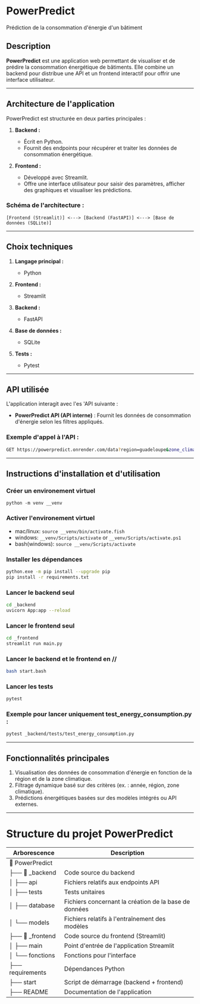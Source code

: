 # PowerPredict
Prédiction de la consommation d'énergie d'un bâtiment

## Description
**PowerPredict** est une application web permettant de visualiser et de prédire la consommation énergétique de bâtiments. Elle combine un backend pour distribue une API et un frontend interactif pour offrir une interface utilisateur.

---

## Architecture de l'application

PowerPredict est structurée en deux parties principales :

1. **Backend :**
   - Écrit en Python.
   - Fournit des endpoints pour récupérer et traiter les données de consommation énergétique.

2. **Frontend :**
   - Développé avec Streamlit.
   - Offre une interface utilisateur pour saisir des paramètres, afficher des graphiques et visualiser les prédictions.

### Schéma de l'architecture :

`[Frontend (Streamlit)] <---> [Backend (FastAPI)] <---> [Base de données (SQLite)]`

---

## Choix techniques

1. **Langage principal :**
   - Python

2. **Frontend :**
   - Streamlit

3. **Backend :**
   - FastAPI

4. **Base de données :**
   - SQLite

5. **Tests :**
   - Pytest

---

## API utilisée

L'application interagit avec l'es 'API suivante :
- **PowerPredict API (API interne)** : Fournit les données de consommation d'énergie selon les filtres appliqués.

### Exemple d'appel à l'API :
```bash
GET https://powerpredict.onrender.com/data?region=guadeloupe&zone_climatique=GUA
```

---

## Instructions d'installation et d'utilisation

### Créer un environement virtuel

```python -m venv __venv```

### Activer l'environement virtuel

- mac/linux:
`source __venv/bin/activate.fish`
- windows:
`__venv/Scripts/activate` or `__venv/Scripts/activate.ps1` 
- bash(windows):
`source __venv/Scripts/activate`

### Installer les dépendances

```bash
python.exe -m pip install --upgrade pip
pip install -r requirements.txt
```

### Lancer le backend seul

```bash
cd _backend
uvicorn App:app --reload
```

### Lancer le frontend seul

```bash
cd _frontend
streamlit run main.py
```

### Lancer le backend et le frontend en //

```bash
bash start.bash
```

### Lancer les tests

```bash
pytest
```

### Exemple pour lancer uniquement test_energy_consumption.py :

```bash
pytest _backend/tests/test_energy_consumption.py
```

---

## Fonctionnalités principales

1. Visualisation des données de consommation d'énergie en fonction de la région et de la zone climatique.
2. Filtrage dynamique basé sur des critères (ex. : année, région, zone climatique).
3. Prédictions énergétiques basées sur des modèles intégrés ou API externes.

---

# Structure du projet PowerPredict

| Arborescence       | Description                                         |
|--------------------|-----------------------------------------------------|
| 📂 PowerPredict 
| ├── 📂 _backend        | Code source du backend                              |
| │   ├── api            | Fichiers relatifs aux endpoints API                 |
| │   ├── tests          | Tests unitaires                                     |
| │   ├── database       | Fichiers concernant la création de la base de données |
| │   └── models         | Fichiers relatifs à l'entraînement des modèles      |
| ├── 📂 _frontend       | Code source du frontend (Streamlit)                 |
| │   ├── main           | Point d'entrée de l'application Streamlit           |
| │   └── fonctions      | Fonctions pour l'interface                          |
| ├── requirements       | Dépendances Python                                  |
| ├── start              | Script de démarrage (backend + frontend)            |
| ├── README             | Documentation de l'application                     |
